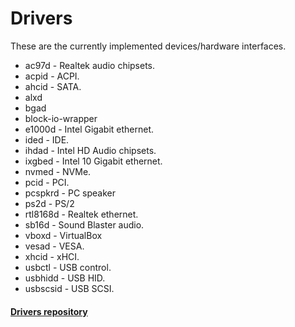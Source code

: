 # Drivers

These are the currently implemented devices/hardware interfaces.

- ac97d - Realtek audio chipsets.
- acpid - ACPI.
- ahcid - SATA.
- alxd
- bgad
- block-io-wrapper
- e1000d - Intel Gigabit ethernet.
- ided - IDE.
- ihdad - Intel HD Audio chipsets.
- ixgbed - Intel 10 Gigabit ethernet.
- nvmed - NVMe.
- pcid - PCI.
- pcspkrd - PC speaker
- ps2d - PS/2
- rtl8168d - Realtek ethernet.
- sb16d - Sound Blaster audio.
- vboxd - VirtualBox
- vesad - VESA.
- xhcid - xHCI.
- usbctl - USB control.
- usbhidd - USB HID.
- usbscsid - USB SCSI.

#### [Drivers repository](https://gitlab.redox-os.org/redox-os/drivers)
